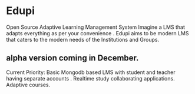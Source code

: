 Edupi
=====

Open Source Adaptive Learning Management System
Imagine a LMS that adapts everything as per your convenience . 
Edupi aims to be modern LMS that caters to the modern needs of the Institutions and Groups.


## alpha version coming in December.

Current Priority:
Basic Mongodb based LMS with student and teacher having separate accounts .
Realtime study collaborating applications.
Adaptive courses.

